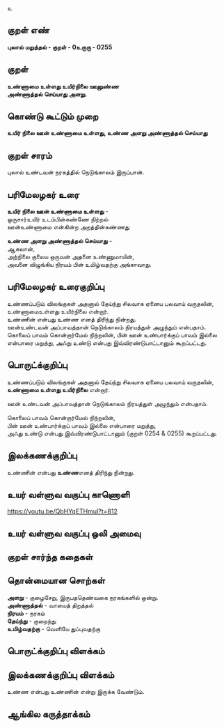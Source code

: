 உ

## குறள் எண் 

**புலால் மறுத்தல் - குறள் - 0உருரு - 0255**  

## குறள் 

**உண்ணாமை உள்ளது உயிர்நிலை ஊனுண்ண  
அண்ணாத்தல் செய்யாது அளறு.**

## கொண்டு கூட்டும் முறை

**உயிர் நிலை ஊன் உண்ணாமை உள்ளது, உண்ண அளறு அண்ணாத்தல் செய்யாது**

## குறள் சாரம் 

புலால் உண்டவன் நரகத்தில் நெடுங்காலம் இருப்பான்.  

## பரிமேலழகர் உரை  

**உயிர் நிலை ஊன் உண்ணாமை உள்ளது** -  
ஒருசார்உயிர் உடம்பின்கண்ணே நிற்றல்  
ஊன்உண்ணாமை என்கின்ற அறத்தின்கண்ணது  

**உண்ண அளறு அண்ணாத்தல் செய்யாது** -  
ஆகலான்,   
அந்நிலை குலைய ஒருவன் அதனை உண்ணுமாயின்,  
அவனை விழுங்கிய நிரயம் பின் உமிழ்வதற்கு அங்காவாது.   

## பரிமேலழகர் உரைகுறிப்பு   

உண்ணப்படும் விலங்குகள் அதனால் தேய்ந்து சிலவாக ஏனைய பலவாய் வருதலின், உண்ணாமைஉள்ளது உயிர்நிலை என்றார்.  
உண்ணின் என்பது உண்ண எனத் திரிந்து நின்றது.  
ஊன்உண்டவன் அப்பாவத்தான் நெடுங்காலம் நிரயத்துள் அழுந்தும் என்பதாம்.  
கொலைப் பாவம் கொன்றார்மேல் நிற்றலின், பின் ஊன் உண்பார்க்குப் பாவம் இல்லை என்பாரை மறுத்து, அஃது உண்டு என்பது இவ்விரண்டுபாட்டானும் கூறப்பட்டது.  

## பொருட்க்குறிப்பு 

உண்ணப்படும் விலங்குகள் அதனால் தேய்ந்து சிலவாக ஏனைய பலவாய் வருதலின்,  
**உண்ணாமை உள்ளது உயிர்நிலை** என்றார்.   

ஊன் உண்டவன் அப்பாவத்தான் நெடுங்காலம் நிரயத்துள் அழுந்தும் என்பதாம்.  

கொலைப் பாவம் கொன்றார்மேல் நிற்றலின்,  
பின் ஊன் உண்பார்க்குப் பாவம் இல்லை என்பாரை மறுத்து,  
அஃது உண்டு என்பது இவ்விரண்டுபாட்டானும் (குறள் 0254 & 0255) கூறப்பட்டது.  

## இலக்கணக்குறிப்பு  

உண்ணின் என்பது **உண்ண**எனத் திரிந்து நின்றது.  

## உயர் வள்ளுவ வகுப்பு காணொளி

https://youtu.be/QbHYqETHmuI?t=812

## உயர் வள்ளுவ வகுப்பு ஒலி அமைவு 

 
## குறள் சார்ந்த கதைகள் 


## தொன்மையான சொற்கள்

**அளறு** -  குழைசேறு, இருபததெண்வகை நரகங்களில் ஒன்று.  
**அண்ணாத்தல்** - வாயைத் திறத்தல்   
**நிரயம்** -  நரகம்      
**தேய்ந்து** - குறைந்து    
**உமிழ்வதற்கு** - வெளியே துப்புவதற்கு 

## பொருட்க்குறிப்பு விளக்கம்


## இலக்கணக்குறிப்பு விளக்கம்

உண்ண என்பது உண்ணின் என்று இருக்க வேண்டும்.  

## ஆங்கில கருத்தாக்கம் 


